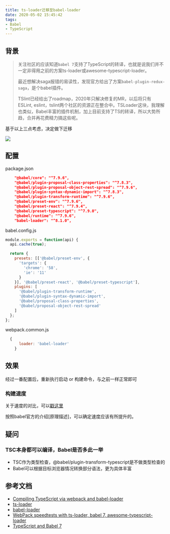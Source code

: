 ```yaml
---
title: ts-loader迁移至babel-loader
date: 2020-05-02 15:45:42
tags:
- Babel
- TypeScript
---
```

## 背景

>关注社区的应该知道`babel 7`支持了TypeScript的转译，也就是说我们并不一定非得用之前的方案ts-loader或awesome-typescript-loader。
> 
> 最近想解决saga报错的易读性，发现官方给出了方案`babel-plugin-redux-saga`，是个babel插件。
> 
> TSlint已经给出了roadmap，2020年只解决修复的MR，以后将只有ESLint, eslint，tslint两个社区的资源正在整合中。TSLoader这块，我理解也类似，Babel丰富的插件机制，加上目前支持了TS的转译，所以大势所趋，合并再花费精力搞这些呢。

基于以上三点考虑，决定做下迁移


![](http://static.1991421.cn/2020/2020-05-02-153934.jpeg)


## 配置

package.json

```json
    "@babel/core": "^7.9.6",
    "@babel/plugin-proposal-class-properties": "^7.8.3",
    "@babel/plugin-proposal-object-rest-spread": "^7.9.6",
    "@babel/plugin-syntax-dynamic-import": "^7.8.3",
    "@babel/plugin-transform-runtime": "^7.9.6",
    "@babel/preset-env": "^7.9.6",
    "@babel/preset-react": "^7.9.4",
    "@babel/preset-typescript": "^7.9.0",
    "@babel/runtime": "^7.9.6",
    "babel-loader": "^8.1.0",

```

babel.config.js

```js
module.exports = function(api) {
  api.cache(true);

  return {
    presets: [['@babel/preset-env', {
      'targets': {
        'chrome': '58',
        'ie': '11'
      }
    }], '@babel/preset-react', '@babel/preset-typescript'],
    plugins: [
      '@babel/plugin-transform-runtime',
      '@babel/plugin-syntax-dynamic-import',
      '@babel/proposal-class-properties',
      '@babel/proposal-object-rest-spread'
    ]
  };
};

```


webpack.common.js

```js
  {
      loader: 'babel-loader'
    }
```

## 效果

经过一番配置后，重新执行启动 or 构建命令，与之前一样正常即可


### 构建速度

关于速度的对比，可以[戳这里](https://www.reddit.com/r/typescript/comments/bmz5m7/webpack_speedtests_with_tsloader_babel_7/)

按照babel官方的介绍[原理描述]，可以确定速度应该有所提升的。

## 疑问

### TSC本身都可以编译，Babel是否多此一举

- TSC作为类型检查，@babel/plugin-transform-typescript是不做类型检查的
- Babel可以根据目标浏览器情况转换部分语法，更为具体丰富



## 参考文档

* [Compiling TypeScript via webpack and babel-loader](https://2ality.com/2019/10/babel-loader-typescript.html)
* [ts-loader](https://github.com/TypeStrong/ts-loader)
* [babel-loader](https://github.com/babel/babel-loader)
* [WebPack speedtests with ts-loader, babel 7, awesome-typescript-loader](https://www.reddit.com/r/typescript/comments/bmz5m7/webpack_speedtests_with_tsloader_babel_7/)
* [TypeScript and Babel 7](https://devblogs.microsoft.com/typescript/typescript-and-babel-7/)
